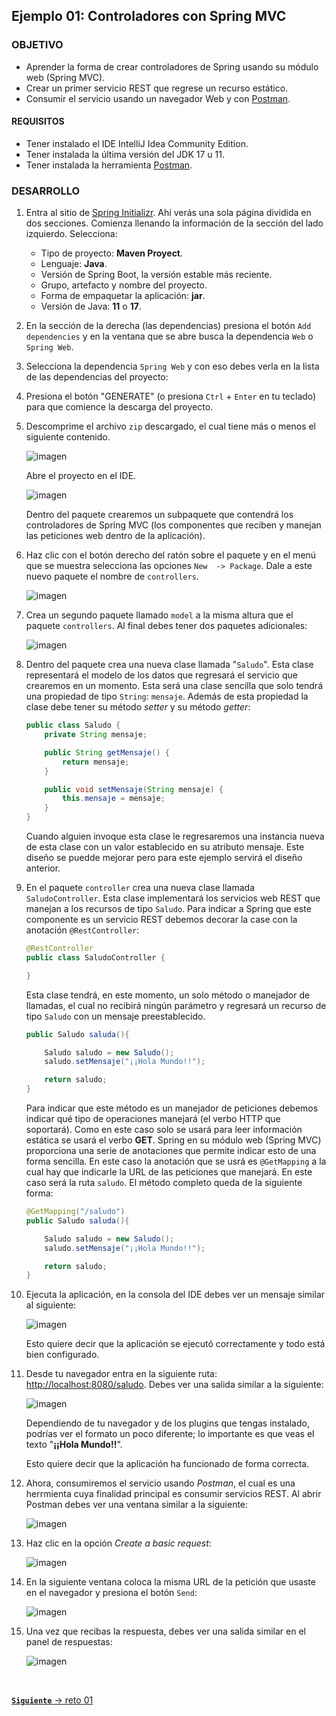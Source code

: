 ## Ejemplo 01: Controladores con Spring MVC

### OBJETIVO
- Aprender la forma de crear controladores de Spring usando su módulo web (Spring MVC).
- Crear un primer servicio REST que regrese un recurso estático.
- Consumir el servicio usando un navegador Web y con [Postman](https://www.postman.com/downloads/).

#### REQUISITOS
- Tener instalado el IDE IntelliJ Idea Community Edition.
- Tener instalada la última versión del JDK 17 u 11.
- Tener instalada la herramienta <a href="https://www.postman.com/downloads/" target="_blank">Postman</a>.

### DESARROLLO

1. Entra al sitio de <a href="https://start.spring.io/" target="_blank">Spring Initializr</a>. Ahí verás una sola página dividida en dos secciones. Comienza llenando la información de la sección del lado izquierdo. Selecciona:

    - Tipo de proyecto: **Maven Proyect**.
    - Lenguaje: **Java**.
    - Versión de Spring Boot, la versión estable más reciente.
    - Grupo, artefacto y nombre del proyecto.
    - Forma de empaquetar la aplicación: **jar**.
    - Versión de Java: **11** o **17**.

2. En la sección de la derecha (las dependencias) presiona el botón `Add dependencies` y en la ventana que se abre busca la dependencia `Web` o `Spring Web`.

3. Selecciona la dependencia `Spring Web` y con eso debes verla en la lista de las dependencias del proyecto:

4. Presiona el botón "GENERATE" (o presiona `Ctrl` + `Enter` en tu teclado) para que comience la descarga del proyecto.

5. Descomprime el archivo `zip` descargado, el cual tiene más o menos el siguiente contenido.

    ![imagen](img/img_011.png)

    Abre el proyecto en el IDE.

    ![imagen](img/img_04.png)

    Dentro del paquete crearemos un subpaquete que contendrá los controladores de Spring MVC (los componentes que reciben y manejan las peticiones web dentro de la aplicación).

5. Haz clic con el botón derecho del ratón sobre el paquete y en el menú que se muestra selecciona las opciones `New  -> Package`. Dale a este nuevo paquete el nombre de `controllers`.

    ![imagen](img/img_05.png)

6. Crea un segundo paquete llamado `model` a la misma altura que el paquete `controllers`. Al final debes tener dos paquetes adicionales:

    ![imagen](img/img_06.png)

7. Dentro del paquete crea una nueva clase llamada "`Saludo`". Esta clase representará el modelo de los datos que regresará el servicio que crearemos en un momento. Esta será una clase sencilla que solo tendrá una propiedad de tipo `String`: `mensaje`. Además de esta propiedad la clase debe tener su método *setter* y su método *getter*:    

    ```java
    public class Saludo {
        private String mensaje;

        public String getMensaje() {
            return mensaje;
        }

        public void setMensaje(String mensaje) {
            this.mensaje = mensaje;
        }
    }
    ```

    Cuando alguien invoque esta clase le regresaremos una instancia nueva de esta clase con un valor establecido en su atributo mensaje. Este diseño se puedde mejorar pero para este ejemplo servirá el diseño anterior.

8. En el paquete `controller` crea una nueva clase llamada `SaludoController`. Esta clase implementará los servicios web REST que manejan a los recursos de tipo `Saludo`. Para indicar a Spring que este componente es un servicio REST debemos decorar la case con la anotación `@RestController`:

    ```java
    @RestController
    public class SaludoController {

    }
    ```

    Esta clase tendrá, en este momento, un  solo método o manejador de llamadas, el cual no recibirá ningún parámetro y regresará un recurso de tipo `Saludo` con un mensaje preestablecido.

    ```java
    public Saludo saluda(){

        Saludo saludo = new Saludo();
        saludo.setMensaje("¡¡Hola Mundo!!");

        return saludo;
    }
    ```

    Para indicar que este método es un manejador de peticiones debemos indicar qué tipo de operaciones manejará (el verbo HTTP que soportará). Como en este caso solo se usará para leer información estática se usará el verbo **GET**. Spring en su módulo web (Spring MVC) proporciona una serie de anotaciones que permite indicar esto de una forma sencilla. En este caso la anotación que se usrá es `@GetMapping` a la cual hay que indicarle la URL de las peticiones que manejará. En este caso será la ruta `saludo`. El método completo queda de la siguiente forma:

    ```java
    @GetMapping("/saludo")
    public Saludo saluda(){

        Saludo saludo = new Saludo();
        saludo.setMensaje("¡¡Hola Mundo!!");

        return saludo;
    }
    ```

9. Ejecuta la aplicación, en la consola del IDE debes ver un mensaje similar al siguiente:

    ![imagen](img/img_07.png)

    Esto quiere decir que la aplicación se ejecutó correctamente y todo está bien configurado.

10. Desde tu navegador entra en la siguiente ruta: <a href="http://localhost:8080/saludo" target="_blank">http://localhost:8080/saludo</a>. Debes ver una salida similar a la siguiente:

    ![imagen](img/img_08.png)

    Dependiendo de tu navegador y de los plugins que tengas instalado, podrías ver el formato un poco diferente; lo importante es que veas el texto "**¡¡Hola Mundo!!**".

    Esto quiere decir que la aplicación ha funcionado de forma correcta.

11. Ahora, consumiremos el servicio usando *Postman*, el cual es una herrmienta cuya finalidad principal es consumir servicios REST. Al abrir Postman debes ver una ventana similar a la siguiente:

    ![imagen](img/img_09.png)

12. Haz clic en la opción *Create a basic request*:

    ![imagen](img/img_10.png)

13. En la siguiente ventana coloca la misma URL de la petición que usaste en el navegador y presiona el botón `Send`:

    ![imagen](img/img_11.png)

14. Una vez que recibas la respuesta, debes ver una salida similar en el panel de respuestas:

    ![imagen](img/img_12.png)


<br>

[**`Siguiente`** -> reto 01](../Reto-01/)